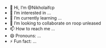 - 👋 Hi, I’m @Nikholaifcp
- 👀 I’m interested in ...
- 🌱 I’m currently learning ...
- 💞️ I’m looking to collaborate on roop unleased
- 📫 How to reach me ...
- 😄 Pronouns: ...
- ⚡ Fun fact: ...

<!---
Nikholaifcp/Nikholaifcp is a ✨ special ✨ repository because its `README.md` (this file) appears on your GitHub profile.
You can click the Preview link to take a look at your changes.
--->
